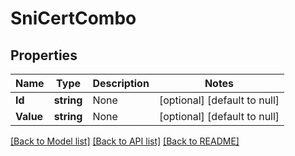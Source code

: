 # SniCertCombo

## Properties
Name | Type | Description | Notes
------------ | ------------- | ------------- | -------------
**Id** | **string** | None | [optional] [default to null]
**Value** | **string** | None | [optional] [default to null]

[[Back to Model list]](../README.md#documentation-for-models) [[Back to API list]](../README.md#documentation-for-api-endpoints) [[Back to README]](../README.md)

